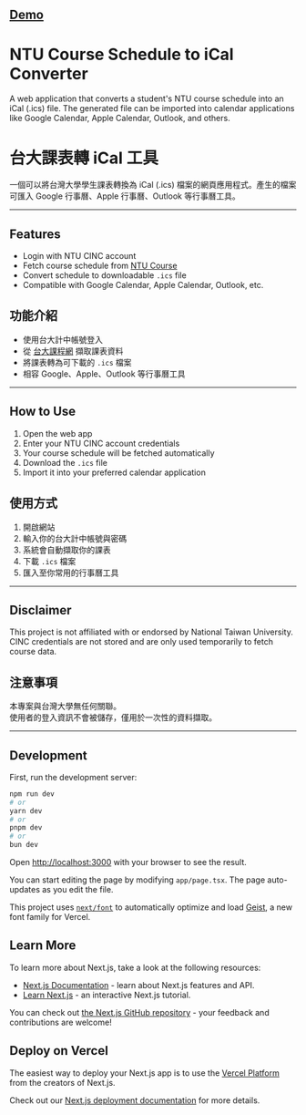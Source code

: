 ## [Demo](https://ntu-course-calendar.vercel.app/)

# NTU Course Schedule to iCal Converter

A web application that converts a student's NTU course schedule into an iCal (.ics) file. The generated file can be imported into calendar applications like Google Calendar, Apple Calendar, Outlook, and others.

# 台大課表轉 iCal 工具

一個可以將台灣大學學生課表轉換為 iCal (.ics) 檔案的網頁應用程式。產生的檔案可匯入 Google 行事曆、Apple 行事曆、Outlook 等行事曆工具。

---

## Features

- Login with NTU CINC account
- Fetch course schedule from [NTU Course](https://course.ntu.edu.tw/)
- Convert schedule to downloadable `.ics` file
- Compatible with Google Calendar, Apple Calendar, Outlook, etc.

## 功能介紹

- 使用台大計中帳號登入
- 從 [台大課程網](https://course.ntu.edu.tw/) 擷取課表資料
- 將課表轉為可下載的 `.ics` 檔案
- 相容 Google、Apple、Outlook 等行事曆工具

---

## How to Use

1. Open the web app
2. Enter your NTU CINC account credentials
3. Your course schedule will be fetched automatically
4. Download the `.ics` file
5. Import it into your preferred calendar application

## 使用方式

1. 開啟網站
2. 輸入你的台大計中帳號與密碼
3. 系統會自動擷取你的課表
4. 下載 `.ics` 檔案
5. 匯入至你常用的行事曆工具

---

## Disclaimer

This project is not affiliated with or endorsed by National Taiwan University.  
CINC credentials are not stored and are only used temporarily to fetch course data.

## 注意事項

本專案與台灣大學無任何關聯。  
使用者的登入資訊不會被儲存，僅用於一次性的資料擷取。

---

## Development

First, run the development server:

```bash
npm run dev
# or
yarn dev
# or
pnpm dev
# or
bun dev
```

Open [http://localhost:3000](http://localhost:3000) with your browser to see the result.

You can start editing the page by modifying `app/page.tsx`. The page auto-updates as you edit the file.

This project uses [`next/font`](https://nextjs.org/docs/app/building-your-application/optimizing/fonts) to automatically optimize and load [Geist](https://vercel.com/font), a new font family for Vercel.

## Learn More

To learn more about Next.js, take a look at the following resources:

- [Next.js Documentation](https://nextjs.org/docs) - learn about Next.js features and API.
- [Learn Next.js](https://nextjs.org/learn) - an interactive Next.js tutorial.

You can check out [the Next.js GitHub repository](https://github.com/vercel/next.js) - your feedback and contributions are welcome!

## Deploy on Vercel

The easiest way to deploy your Next.js app is to use the [Vercel Platform](https://vercel.com/new?utm_medium=default-template&filter=next.js&utm_source=create-next-app&utm_campaign=create-next-app-readme) from the creators of Next.js.

Check out our [Next.js deployment documentation](https://nextjs.org/docs/app/building-your-application/deploying) for more details.
